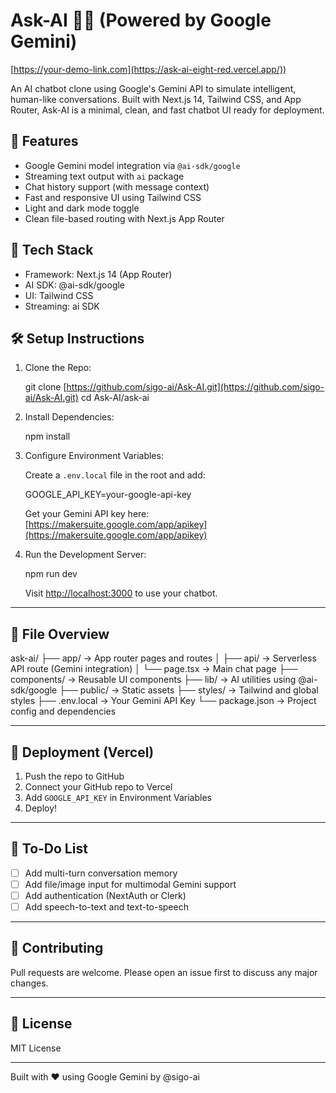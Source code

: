 # Ask-AI 🤖✨ (Powered by Google Gemini)
[https://your-demo-link.com](https://ask-ai-eight-red.vercel.app/))


An AI chatbot clone using Google's Gemini API to simulate intelligent, human-like conversations. Built with Next.js 14, Tailwind CSS, and App Router, Ask-AI is a minimal, clean, and fast chatbot UI ready for deployment.

## 🌟 Features

* Google Gemini model integration via `@ai-sdk/google`
* Streaming text output with `ai` package
* Chat history support (with message context)
* Fast and responsive UI using Tailwind CSS
* Light and dark mode toggle
* Clean file-based routing with Next.js App Router

## 🧰 Tech Stack

* Framework: Next.js 14 (App Router)
* AI SDK: @ai-sdk/google
* UI: Tailwind CSS
* Streaming: ai SDK

## 🛠️ Setup Instructions

1. Clone the Repo:

   git clone [https://github.com/sigo-ai/Ask-AI.git](https://github.com/sigo-ai/Ask-AI.git)
   cd Ask-AI/ask-ai

2. Install Dependencies:

   npm install

3. Configure Environment Variables:

   Create a `.env.local` file in the root and add:

   GOOGLE\_API\_KEY=your-google-api-key

   Get your Gemini API key here: [https://makersuite.google.com/app/apikey](https://makersuite.google.com/app/apikey)

4. Run the Development Server:

   npm run dev

   Visit [http://localhost:3000](http://localhost:3000) to use your chatbot.

---

## 🧪 File Overview

ask-ai/
├── app/                      → App router pages and routes
│   ├── api/                  → Serverless API route (Gemini integration)
│   └── page.tsx              → Main chat page
├── components/               → Reusable UI components
├── lib/                      → AI utilities using @ai-sdk/google
├── public/                   → Static assets
├── styles/                   → Tailwind and global styles
├── .env.local                → Your Gemini API Key
└── package.json              → Project config and dependencies

---

## 🚀 Deployment (Vercel)

1. Push the repo to GitHub
2. Connect your GitHub repo to Vercel
3. Add `GOOGLE_API_KEY` in Environment Variables
4. Deploy!

---

## 📌 To-Do List

* [ ] Add multi-turn conversation memory
* [ ] Add file/image input for multimodal Gemini support
* [ ] Add authentication (NextAuth or Clerk)
* [ ] Add speech-to-text and text-to-speech

---

## 🤝 Contributing

Pull requests are welcome. Please open an issue first to discuss any major changes.

---

## 📄 License

MIT License

---

Built with ❤️ using Google Gemini by @sigo-ai

